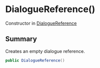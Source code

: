 # DialogueReference()

Constructor in [DialogueReference](/docs/api/csharp/yarn.unity.dialoguereference.md)

## Summary


Creates an empty dialogue reference.


```csharp
public DialogueReference()
```

